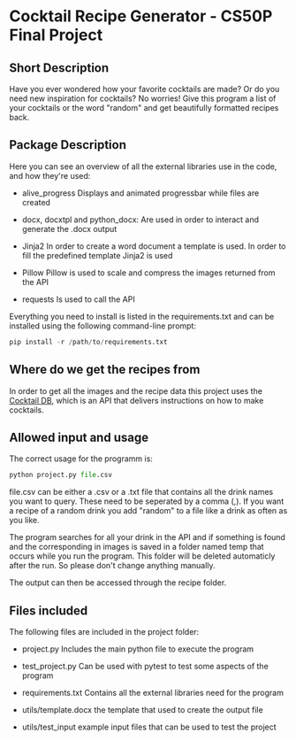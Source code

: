 # Cocktail Recipe Generator - CS50P Final Project

## Short Description

Have you ever wondered how your favorite cocktails are made? Or do you need new inspiration for cocktails? 
No worries! Give this program a list of your cocktails or the word "random" and get beautifully formatted recipes back.

## Package Description

Here you can see an overview of all the external libraries use in the code, and how they're used:

- alive_progress
    Displays and animated progressbar while files are created

- docx, docxtpl and python_docx:
    Are used in order to interact and generate the .docx output

- Jinja2
    In order to create a word document a template is used. In order to fill the predefined template Jinja2 is used

- Pillow
    Pillow is used to scale and compress the images returned from the API

- requests
    Is used to call the API

Everything you need to install is listed in the requirements.txt and can be installed using the following command-line prompt:

```python
pip install -r /path/to/requirements.txt
```

## Where do we get the recipes from 

In order to get all the images and the recipe data this project uses the [Cocktail DB](https://www.thecocktaildb.com/), which is an API that delivers instructions on how to make cocktails.

## Allowed input and usage

The correct usage for the programm is:
      
```python
python project.py file.csv
```

file.csv can be either a .csv or a .txt file that contains all the drink names you want to query. These need to be seperated by a comma (,). If you want a recipe of
a random drink you add "random" to a file like a drink as often as you like.

The program searches for all your drink in the API and if something is found and the corresponding in images is saved in a folder named temp that occurs while you run the program. This folder will be deleted automaticly after the run. So please don't change anything manually.

The output can then be accessed through the recipe folder.

## Files included

The following files are included in the project folder:

- project.py 
    Includes the main python file to execute the program

- test_project.py 
    Can be used with pytest to test some aspects of the program

- requirements.txt
    Contains all the external libraries need for the program

- utils/template.docx
    the template that used to create the output file

- utils/test_input
    example input files that can be used to test the project
